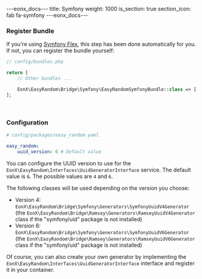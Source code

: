 ---eonx_docs---
title: Symfony
weight: 1000
is_section: true
section_icon: fab fa-symfony
---eonx_docs---

### Register Bundle

If you're using [Symfony Flex][1], this step has been done automatically for you. If not, you can register the bundle
yourself:

```php
// config/bundles.php

return [
    // Other bundles ...

    EonX\EasyRandom\Bridge\Symfony\EasyRandomSymfonyBundle::class => ['all' => true],
];
```

<br>

### Configuration

```yaml
# config/packages/easy_random.yaml

easy_random:
    uuid_version: 6 # Default value

```

You can configure the UUID version to use for the `EonX\EasyRandom\Interfaces\UuidGeneratorInterface` service.
The default value is `6`. The possible values are `4` and `6`.

The following classes will be used depending on the version you choose:

- Version 4: `EonX\EasyRandom\Bridge\Symfony\Generators\SymfonyUuidV4Generator` (the `EonX\EasyRandom\Bridge\Ramsey\Generators\RamseyUuidV4Generator` class if the "symfony/uid" package is not installed)
- Version 6: `EonX\EasyRandom\Bridge\Symfony\Generators\SymfonyUuidV6Generator` (the `EonX\EasyRandom\Bridge\Ramsey\Generators\RamseyUuidV6Generator` class if the "symfony/uid" package is not installed)

Of course, you can also create your own generator by implementing the `EonX\EasyRandom\Interfaces\UuidGeneratorInterface` interface
and register it in your container.

<br>

[1]: https://flex.symfony.com/
